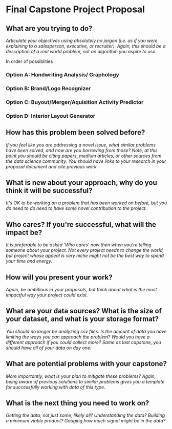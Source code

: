 # Final Capstone Project Proposal


## What are you trying to do?
<i>Articulate your objectives using absolutely no jargon (i.e. as if you were explaining to a salesperson, executive, or recruiter). Again, this should be a description of a real world problem, not an algorithm you aspire to use.</i>

In order of possiblities 

### Option A: Handwriting Analysis/ Graphology
### Option B: Brand/Logo Recognizer
### Option C: Buyout/Merger/Aquisition Activity Predictor 
### Option D: Interior Layout Generator 


## How has this problem been solved before?
<i>If you feel like you are addressing a novel issue, what similar problems have been solved, and how are you borrowing from those? Note, at this point you should be citing papers, medium articles, or other sources from the data science community. You should have links to your research in your proposal document and cite previous work.</i>

## What is new about your approach, why do you think it will be successful?
<i> It's OK to be working on a problem that has been worked on before, but you do need to do need to have some novel contribution to the project.</i>

## Who cares? If you're successful, what will the impact be?
<i>It is preferable to be asked 'Who cares' now then when you're telling someone about your project. Not every project needs to change the world, but project whose appeal is very niche might not be the best way to spend your time and energy.</i>

## How will you present your work?
<i>Again, be ambitious in your proposals, but think about what is the most impactful way your project could exist.</i>

## What are your data sources? What is the size of your dataset, and what is your storage format?
<i> You should no longer be analyzing csv files. Is the amount of data you have limiting the ways you can approach the problem? Would you have a different approach if you could collect more? Same as last capstone, you should have all of your data on day one. </i>

## What are potential problems with your capstone?
<i>More importantly, what is your plan to mitigate these problems? Again, being aware of previous solutions to similar problems gives you a template for successfully working with data of this type.</i>

## What is the next thing you need to work on?
<i>Getting the data, not just some, likely all? Understanding the data? Building a minimum viable product? Gauging how much signal might be in the data? </i>
